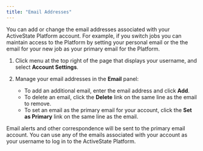 ```yaml
---
title: "Email Addresses"
---
```


You can add or change the email addresses associated with your ActiveState Platform account. For example, if you switch jobs you can maintain access to the Platform by setting your personal email or the the email for your new job as your primary email for the Platform.

1. Click menu at the top right of the page that displays your username, and select **Account Settings**.
1. Manage your email addresses in the **Email** panel:

    - To add an additional email, enter the email address and click **Add**.
    - To delete an email, click the **Delete** link on the same line as the email to remove.
    - To set an email as the primary email for your account, click the **Set as Primary** link on the same line as the email.

Email alerts and other correspondence will be sent to the primary email account. You can use any of the emails associated with your account as your username to log in to the ActiveState Platform.
